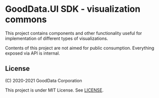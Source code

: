 # GoodData.UI SDK - visualization commons

This project contains components and other functionality useful for implementation of different types of visualizations.

Contents of this project are not aimed for public consumption. Everything exposed via API is internal.

## License

(C) 2020-2021 GoodData Corporation

This project is under MIT License. See [LICENSE](LICENSE).
